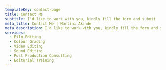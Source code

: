 ```yaml
---
templateKey: contact-page
title: Contact Me
subtitle: I'd like to work with you, kindly fill the form and submit
meta_title: Contact Me | Martini Akande
meta_description: I'd like to work with you, kindly fill the form and submit
services:
  - Film Editing
  - Colour Grading
  - Video Editing
  - Sound Editing
  - Post Production Consulting
  - Editorial Training
---
```

